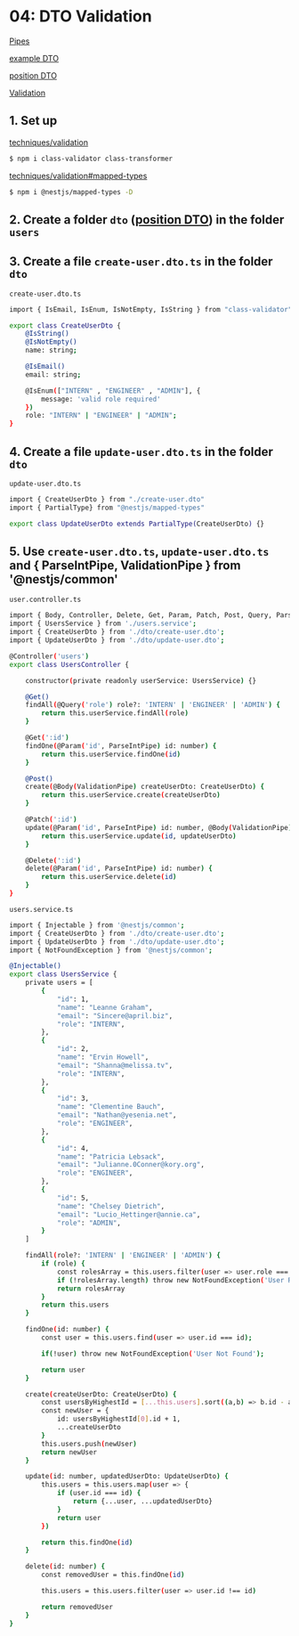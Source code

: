 # 04: DTO Validation
[Pipes](https://docs.nestjs.com/pipes)

[example DTO](https://docs.nestjs.com/controllers#request-payloads)

[position DTO](https://docs.nestjs.com/modules#feature-modules)

[Validation](https://docs.nestjs.com/techniques/validation)

## 1. Set up
[techniques/validation](https://docs.nestjs.com/techniques/validation)
```bash
$ npm i class-validator class-transformer
```
[techniques/validation#mapped-types](https://docs.nestjs.com/techniques/validation#mapped-types)
```bash
$ npm i @nestjs/mapped-types -D
```
## 2. Create a folder `dto` ([position DTO](https://docs.nestjs.com/modules#feature-modules)) in the folder `users`
## 3. Create a file `create-user.dto.ts` in the folder `dto`
`create-user.dto.ts`
```bash
import { IsEmail, IsEnum, IsNotEmpty, IsString } from "class-validator";

export class CreateUserDto {
    @IsString()
    @IsNotEmpty()
    name: string;

    @IsEmail()
    email: string;

    @IsEnum(["INTERN" , "ENGINEER" , "ADMIN"], {
        message: 'valid role required'
    })
    role: "INTERN" | "ENGINEER" | "ADMIN";
}
```
## 4. Create a file `update-user.dto.ts` in the folder `dto`
`update-user.dto.ts`
```bash
import { CreateUserDto } from "./create-user.dto"
import { PartialType} from "@nestjs/mapped-types"

export class UpdateUserDto extends PartialType(CreateUserDto) {}
```
## 5. Use `create-user.dto.ts`,  `update-user.dto.ts` and { ParseIntPipe, ValidationPipe } from '@nestjs/common'
`user.controller.ts`
```bash
import { Body, Controller, Delete, Get, Param, Patch, Post, Query, ParseIntPipe, ValidationPipe } from '@nestjs/common';
import { UsersService } from './users.service';
import { CreateUserDto } from './dto/create-user.dto';
import { UpdateUserDto } from './dto/update-user.dto';

@Controller('users')
export class UsersController {

    constructor(private readonly userService: UsersService) {}

    @Get()
    findAll(@Query('role') role?: 'INTERN' | 'ENGINEER' | 'ADMIN') {
        return this.userService.findAll(role)
    }

    @Get(':id')
    findOne(@Param('id', ParseIntPipe) id: number) {
        return this.userService.findOne(id)
    }

    @Post()
    create(@Body(ValidationPipe) createUserDto: CreateUserDto) {
        return this.userService.create(createUserDto)
    }

    @Patch(':id')
    update(@Param('id', ParseIntPipe) id: number, @Body(ValidationPipe) updateUserDto: UpdateUserDto) {
        return this.userService.update(id, updateUserDto)
    }

    @Delete(':id')
    delete(@Param('id', ParseIntPipe) id: number) {
        return this.userService.delete(id)
    }
}
```
`users.service.ts`
```bash
import { Injectable } from '@nestjs/common';
import { CreateUserDto } from './dto/create-user.dto';
import { UpdateUserDto } from './dto/update-user.dto';
import { NotFoundException } from '@nestjs/common';

@Injectable()
export class UsersService {
    private users = [
        {
            "id": 1,
            "name": "Leanne Graham",
            "email": "Sincere@april.biz",
            "role": "INTERN",
        },
        {
            "id": 2,
            "name": "Ervin Howell",
            "email": "Shanna@melissa.tv",
            "role": "INTERN",
        },
        {
            "id": 3,
            "name": "Clementine Bauch",
            "email": "Nathan@yesenia.net",
            "role": "ENGINEER",
        },
        {
            "id": 4,
            "name": "Patricia Lebsack",
            "email": "Julianne.0Conner@kory.org",
            "role": "ENGINEER",
        },
        {
            "id": 5,
            "name": "Chelsey Dietrich",
            "email": "Lucio_Hettinger@annie.ca",
            "role": "ADMIN",
        }
    ]

    findAll(role?: 'INTERN' | 'ENGINEER' | 'ADMIN') {
        if (role) {
            const rolesArray = this.users.filter(user => user.role === role)
            if (!rolesArray.length) throw new NotFoundException('User Role Not Found')
            return rolesArray
        }
        return this.users
    }

    findOne(id: number) {
        const user = this.users.find(user => user.id === id);

        if(!user) throw new NotFoundException('User Not Found');

        return user
    }

    create(createUserDto: CreateUserDto) {
        const usersByHighestId = [...this.users].sort((a,b) => b.id - a.id)
        const newUser = {
            id: usersByHighestId[0].id + 1,
            ...createUserDto
        }
        this.users.push(newUser)
        return newUser
    }

    update(id: number, updatedUserDto: UpdateUserDto) {
        this.users = this.users.map(user => {
            if (user.id === id) {
                return {...user, ...updatedUserDto}
            }
            return user
        })

        return this.findOne(id)
    }

    delete(id: number) {
        const removedUser = this.findOne(id)

        this.users = this.users.filter(user => user.id !== id)

        return removedUser
    }
}
```



